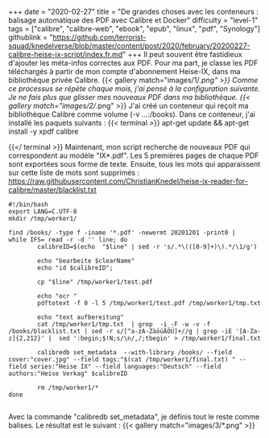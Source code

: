 +++
date = "2020-02-27"
title = "De grandes choses avec les conteneurs : balisage automatique des PDF avec Calibre et Docker"
difficulty = "level-1"
tags = ["calibre", "calibre-web", "ebook", "epub", "linux", "pdf", "Synology"]
githublink = "https://github.com/terrorist-squad/knedelverse/blob/master/content/post/2020/february/20200227-calibre-heise-ix-script/index.fr.md"
+++
Il peut souvent être fastidieux d'ajouter les méta-infos correctes aux PDF. Pour ma part, je classe les PDF téléchargés à partir de mon compte d'abonnement Heise-IX, dans ma bibliothèque privée Calibre.
{{< gallery match="images/1/*.png" >}}
Comme ce processus se répète chaque mois, j'ai pensé à la configuration suivante. Je ne fais plus que glisser mes nouveaux PDF dans ma bibliothèque.
{{< gallery match="images/2/*.png" >}}
J'ai créé un conteneur qui reçoit ma bibliothèque Calibre comme volume (-v ...:/books). Dans ce conteneur, j'ai installé les paquets suivants :
{{< terminal >}}
apt-get update && apt-get install -y xpdf calibre

{{</ terminal >}}
Maintenant, mon script recherche de nouveaux PDF qui correspondent au modèle "IX*.pdf". Les 5 premières pages de chaque PDF sont exportées sous forme de texte. Ensuite, tous les mots qui apparaissent sur cette liste de mots sont supprimés : https://raw.githubusercontent.com/ChristianKnedel/heise-ix-reader-for-calibre/master/blacklist.txt
```
#!/bin/bash
export LANG=C.UTF-8
mkdir /tmp/worker1/

find /books/ -type f -iname '*.pdf' -newermt 20201201 -print0 | 
while IFS= read -r -d '' line; do 
        calibreID=$(echo  "$line" | sed -r 's/.*\(([0-9]+)\).*/\1/g')
        
        echo "bearbeite $clearName"
        echo "id $calibreID";

        cp "$line" /tmp/worker1/test.pdf

        echo "ocr "
        pdftotext -f 0 -l 5 /tmp/worker1/test.pdf /tmp/worker1/tmp.txt

        echo "text aufbereitung"
        cat /tmp/worker1/tmp.txt  | grep  -i -F -w -v -f  /books/blacklist.txt | sed -r s/[^a-zA-ZäöüÄÖÜ]+//g | grep -iE '[A-Za-z]{2,212}' |  sed ':begin;$!N;s/\n/,/;tbegin' > /tmp/worker1/final.txt

        calibredb set_metadata  --with-library /books/ --field cover:"cover.jpg" --field tags:"$(cat /tmp/worker1/final.txt) " --field series:"Heise IX" --field languages:"Deutsch" --field authors:"Heise Verkag" $calibreID
        
        rm /tmp/worker1/*
done


```
Avec la commande "calibredb set_metadata", je définis tout le reste comme balises. Le résultat est le suivant :
{{< gallery match="images/3/*.png" >}}
